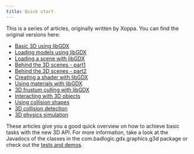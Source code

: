 ```yaml
---
title: Quick start
---
```

This is a series of articles, originally written by Xoppa. You can find the original versions here:

  * [Basic 3D using libGDX](https://xoppa.github.io/blog/basic-3d-using-libgdx/)
  * [Loading models using libGDX](https://xoppa.github.io/blog/loading-models-using-libgdx/)
  * [Loading a scene with libGDX](https://xoppa.github.io/blog/loading-a-scene-with-libgdx/)
  * [Behind the 3D scenes - part1](https://xoppa.github.io/blog/behind-the-3d-scenes-part1/)
  * [Behind the 3D scenes - part2](https://xoppa.github.io/blog/behind-the-3d-scenes-part2/)
  * [Creating a shader with libGDX](https://xoppa.github.io/blog/creating-a-shader-with-libgdx/)
  * [Using materials with libGDX](https://xoppa.github.io/blog/using-materials-with-libgdx/)
  * [3D frustum culling with libGDX](https://xoppa.github.io/blog/3d-frustum-culling-with-libgdx/)
  * [Interacting with 3D objects](https://xoppa.github.io/blog/interacting-with-3d-objects/)
  * [Using collision shapes](https://xoppa.github.io/blog/using-collision-shapes/)
  * [3D collision detection](https://xoppa.github.io/blog/using-the-libgdx-3d-physics-bullet-wrapper-part1/)
  * [3D physics simulation](https://xoppa.github.io/blog/using-the-libgdx-3d-physics-bullet-wrapper-part2/)

These articles give you a good quick overview on how to achieve basic tasks with the new 3D API. For more information, take a look at the Javadocs of the classes in the com.badlogic.gdx.graphics.g3d package or check out the [tests and demos](https://libgdx.com/dev/tutorials/).